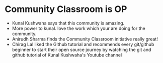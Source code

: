 # Community Classroom is OP

- Kunal Kushwaha says that this community is amazing.
- More power to kunal. love the work which your are doing for the community.
- Anirudh Sharma finds the Community Classroom initiative really great!
- Chirag Lal liked the Github tutorial and recommends every git/github beginner to start their open source journey by watching the git and github tutorial of Kunal Kushwaha's Youtube channel
